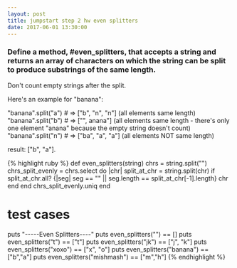 ```yaml
---
layout: post
title: jumpstart step 2 hw even splitters
date: 2017-06-01 13:30:00
---
```

<h3>Define a method, #even_splitters, that accepts a string and returns an array of characters on which the string can be split to produce substrings of the same length.</h3>

<p>Don't count empty strings after the split.<br>

Here's an example for "banana":<br>

"banana".split("a") # => ["b", "n", "n"] (all elements same length)<br>
"banana".split("b") # => ["", anana"] (all elements same length - there's only<br>
one element "anana" because the empty string doesn't count)<br>
"banana".split("n") # => ["ba", "a", "a"] (all elements NOT same length)<br>

result: ["b", "a"].</p>

{% highlight ruby %}
def even_splitters(string)
  chrs = string.split("")
  chrs_split_evenly = chrs.select do |chr|
    split_at_chr = string.split(chr)
    if split_at_chr.all? {|seg| seg == "" || seg.length == split_at_chr[-1].length}
      chr
    end
  end
  chrs_split_evenly.uniq
end

# test cases
puts "-----Even Splitters----"
puts even_splitters("") == []
puts even_splitters("t") == ["t"]
puts even_splitters("jk") == ["j", "k"]
puts even_splitters("xoxo") == ["x", "o"]
puts even_splitters("banana") == ["b","a"]
puts even_splitters("mishmash") == ["m","h"]
{% endhighlight %}
